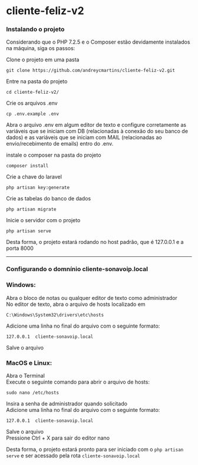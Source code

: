 # cliente-feliz-v2
 
### Instalando o projeto

Considerando que o PHP 7.2.5 e o Composer estão devidamente instalados na máquina, siga os passos:

Clone o projeto em uma pasta
```
git clone https://github.com/andreycmartins/cliente-feliz-v2.git
```
Entre na pasta do projeto
```
cd cliente-feliz-v2/
```
Crie os arquivos .env
```
cp .env.example .env
```

Abra o arquivo .env em algum editor de texto e configure corretamente as variáveis que se iniciam com DB (relacionadas à conexão do seu banco de dados) e as variáveis que se iniciam com MAIL (relacionadas ao envio/recebimento de emails) entro do .env.

instale o composer na pasta do projeto
```
composer install
```
Crie a chave do laravel
```
php artisan key:generate
```
Crie as tabelas do banco de dados
```
php artisan migrate
```
Inicie o servidor com o projeto
```
php artisan serve
```
Desta forma, o projeto estará rodando no host padrão, que é 127.0.0.1 e a porta 8000

---

### Configurando o domnínio cliente-sonavoip.local

<h3>Windows:</h3>

Abra o bloco de notas ou qualquer editor de texto como administrador<br>
No editor de texto, abra o arquivo de hosts localizado em
```
C:\Windows\System32\drivers\etc\hosts
```
Adicione uma linha no final do arquivo com o seguinte formato: 
```
127.0.0.1  cliente-sonavoip.local
```
Salve o arquivo<br>
<h3>MacOS e Linux:</h3>

Abra o Terminal<br>
Execute o seguinte comando para abrir o arquivo de hosts: 
```
sudo nano /etc/hosts
```
Insira a senha de administrador quando solicitado<br>
Adicione uma linha no final do arquivo com o seguinte formato: 
```
127.0.0.1  cliente-sonavoip.local
```
Salve o arquivo<br>
Pressione Ctrl + X para sair do editor nano<br>

Desta forma, o projeto estará pronto para ser iniciado com o ```php artisan serve``` e ser acessado pela rota ```cliente-sonavoip.local```